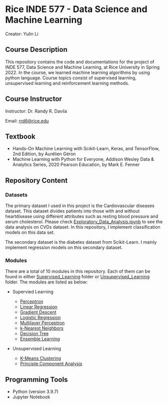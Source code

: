 # Rice INDE 577 - Data Science and Machine Learning

Creator: Yulin Li


## Course Description

This repository contains the code and documentations for the project of INDE 577, Data Science and Machine Learning, at Rice University in Spring 2022. In the course, we learned machine learning algorithms by using python language. Course topics consist of supervised learning, unsupervised learning and reinforcement learning methods.


## Course Instructor

Instructor: Dr. Randy R. Davila

Email: rrd6@rice.edu


## Textbook
- Hands-On Machine Learning with Scikit-Learn, Keras, and TensorFlow, 2nd Edition, by Aurélien Géron
- Machine Learning with Python for Everyone, Addison Wesley Data & Analytics Series, 2020 Pearson Education, by Mark E. Fenner


## Repository Content

### Datasets

The primary dataset I used in this project is the Cardiovascular diseases dataset. This dataset divides patients into those with and without heartdisease using different attributes such as resting blood pressure and serum cholesterol. Please check [Exploratory_Data_Analysis.ipynb](https://github.com/YulinLi98/RICE_INDE577_Repo/blob/main/Exploratory_Data_Analysis.ipynb) to see the data analysis on CVDs dataset. In this repository, I implement classification models on this data set.

The secondary dataset is the diabetes dataset from Scikit-Learn. I mainly implement regression models on this secondary dataset.

### Modules 

There are a total of 10 modules in this repository. Each of them can be found in either [Supervised_Learning](https://github.com/YulinLi98/RICE_INDE577_Repo/tree/main/Supervised_Learning) folder or [Unsupervised_Learning](https://github.com/YulinLi98/RICE_INDE577_Repo/tree/main/Unsupervised_Learning) folder. The modules are listed as below: 

- Supervied Learning
    - [Perceptron](https://github.com/YulinLi98/RICE_INDE577_Repo/tree/main/Supervised_Learning/Perceptron)
    - [Linear Regression](https://github.com/YulinLi98/RICE_INDE577_Repo/tree/main/Supervised_Learning/Linear_Regression)
    - [Gradient Descent](https://github.com/YulinLi98/RICE_INDE577_Repo/tree/main/Supervised_Learning/Gradient_Descent)
    - [Logistic Regression](https://github.com/YulinLi98/RICE_INDE577_Repo/tree/main/Supervised_Learning/Logistic_Regression)
    - [Multilayer Perceptron](https://github.com/YulinLi98/RICE_INDE577_Repo/tree/main/Supervised_Learning/Multilayer_Perceptron)
    - [k-Nearest Neighbors](https://github.com/YulinLi98/RICE_INDE577_Repo/tree/main/Supervised_Learning/k-Nearest_Neighbors)
    - [Decision Tree](https://github.com/YulinLi98/RICE_INDE577_Repo/tree/main/Supervised_Learning/Decision_Tree)
    - [Ensemble Learning](https://github.com/YulinLi98/RICE_INDE577_Repo/tree/main/Supervised_Learning/Ensemble_Learning)

- Unsupervised Learning
    - [K-Means Clustering](https://github.com/YulinLi98/RICE_INDE577_Repo/tree/main/Unsupervised_Learning/K-Means_Clustering)
    - [Principle Component Analysis](https://github.com/YulinLi98/RICE_INDE577_Repo/tree/main/Unsupervised_Learning/Principle_Component_Analysis)


## Programming Tools
- Python (version 3.9.7)
- Jupyter Notebook








